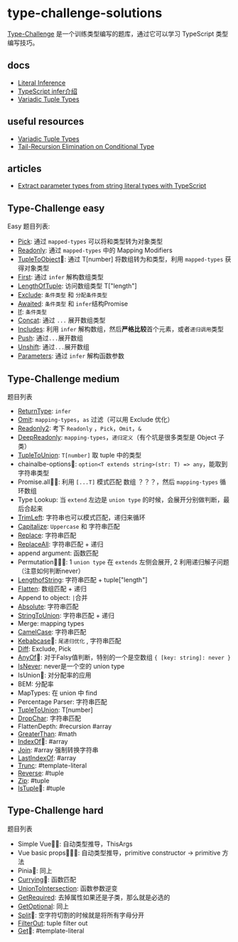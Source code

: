 # type-challenge-solutions
[Type-Challenge](https://github.com/type-challenges/type-challenges) 是一个训练类型编写的题库，通过它可以学习 TypeScript 类型编写技巧。

## docs

- [Literal Inference](./docs/literal-inference.md)
- [TypeScript infer介绍](./docs/infer.md)
- [Variadic Tuple Types](./docs/variadic-tuple-types.md)

## useful resources

- [Variadic Tuple Types](https://www.typescriptlang.org/docs/handbook/release-notes/typescript-4-0.html#variadic-tuple-types)
- [Tail-Recursion Elimination on Conditional Type](https://www.typescriptlang.org/docs/handbook/release-notes/typescript-4-5.html#tail-recursion-elimination-on-conditional-types)

## articles

- [Extract parameter types from string literal types with TypeScript](https://lihautan.com/extract-parameters-type-from-string-literal-types-with-typescript/)

## Type-Challenge easy

Easy 题目列表:
- [Pick](./src/4-easy-pick.ts): 通过 `mapped-types` 可以将和类型转为对象类型
- [Readonly](./src/7-easy-readonly.ts): 通过 `mapped-types` 中的 Mapping Modifiers 
- [TupleToObject](./src/11-easy-tuple-to-object.ts)🌟: 通过 T[number] 将数组转为和类型，利用 `mapped-types` 获得对象类型
- [First](./src/14-easy-first.ts): 通过 `infer` 解构数组类型
- [LengthOfTuple](./src/18-easy-tuple-length.ts): 访问数组类型 T["length"]
- [Exclude](./src/43-easy-exclude.ts): `条件类型` 和 `分配条件类型`
- [Awaited](./src/189-easy-awaited.ts): `条件类型` 和 `infer`结构Promise 
- [If](./src/268-easy-if.ts): `条件类型`
- [Concat](./src/533-easy-concat.ts): 通过 `...` 展开数组类型
- [Includes](./src/898-easy-includes.ts): 利用 `infer` 解构数组，然后**严格比较**首个元素，或者`递归调用`类型
- [Push](./src/3057-easy-push.ts): 通过`...`展开数组
- [Unshift](./src/3060-easy-unshift.ts): 通过`...`展开数组
- [Parameters](./src/3312-easy-parameters.ts): 通过 `infer` 解构函数参数

## Type-Challenge medium

题目列表
- [ReturnType](./src/2-medium-return-type.ts): `infer`
- [Omit](./src/3-medium-omit.ts): `mapping-types`，`as` 过滤（可以用 Exclude 优化）
- [Readonly2](./src/8-medium-readonly-2.ts): 考下 `Readonly` ，`Pick`，`Omit`，`&`
- [DeepReadonly](./src/9-medium-deep-readonly.ts): `mapping-types`，`递归定义`（有个坑是很多类型是 Object 子类）
- [TupleToUnion](./src/10-medium-tuple-to-union.ts):  `T[number]` 取 tuple 中的类型
- chainalbe-options🌟: `option<T extends string>(str: T) => any`，能取到字符串类型
- Promise.all🌟🌟: 利用 `[...T]` 模式匹配 数组 ？？？，然后 `mapping-types` 循环数组
- Type Lookup: 当 `extend` 左边是 `union type` 的时候，会展开分别做判断，最后合起来
- [TrimLeft](./src/106-medium-trimleft.ts):  字符串也可以模式匹配，递归来循环
- [Capitalize](./src/110-medium-capitalize.ts):  `Uppercase` 和 字符串匹配
- [Replace](./src/116-medium-replace.ts):  字符串匹配
- [ReplaceAll](./src/119-medium-replaceall.ts):  字符串匹配 + 递归
- append argument: 函数匹配 
- Permutation🌟🌟🌟:  1 `union type` 在 `extends` 左侧会展开, 2 利用递归解子问题 （注意如何判断never）
- [LengthofString](./src/298-medium-length-of-string.ts):  字符串匹配 + tuple["length"] 
- [Flatten](./src/459-medium-flatten.ts):  数组匹配 + 递归
- Append to object: `|`合并
- [Absolute](./src/529-medium-absolute.ts):  字符串匹配
- [StringToUnion](./src/531-medium-string-to-union.ts):  字符串匹配 + 递归
- Merge: mapping types
- [CamelCase](./src/610-medium-camelcase.ts):  字符串匹配
- [Kebabcase](./src/612-medium-kebabcase.ts)🌟: `尾递归优化` , 字符串匹配
- [Diff](./src/645-medium-diff.ts):  Exclude, Pick
- [AnyOf](./src/949-medium-anyof.ts)🌟: 对于Falsy值判断，特别的一个是空数组 `{ [key: string]: never }` 
- [IsNever](./src/1042-medium-isnever.ts):  never是一个空的 union type
- IsUnion🌟: 对分配率的应用
- BEM: 分配率
- MapTypes: 在 union 中 find
- Percentage Parser: 字符串匹配
- [TupleToUnion](./src/10-medium-tuple-to-union.ts):  T[number]
- [DropChar](./src/2070-medium-drop-char.ts):  字符串匹配
- FlattenDepth: #recursion #array
- [GreaterThan](./src/4425-medium-greater-than.ts): #math
- [IndexOf](./src/5153-medium-indexof.ts)🌟: #array
- [Join](./src/5310-medium-join.ts): #array 强制转换字符串
- [LastIndexOf](./src/5317-medium-lastindexof.ts): #array
- [Trunc](./src/5140-medium-trunc.ts): #template-literal 
- [Reverse](./src/3192-medium-reverse.ts): #tuple
- [Zip](./src/4471-medium-zip.ts): #tuple
- [IsTuple](./src/4484-medium-istuple.ts)🌟: #tuple


## Type-Challenge hard

题目列表
- Simple Vue🌟🌟: 自动类型推导，ThisArgs
- Vue basic props🌟🌟🌟: 自动类型推导，primitive constructor -> primitive 方法
- Pinia🌟: 同上
- [Currying](./src/17-hard-currying.ts)🌟:  函数匹配
- [UnionToIntersection](./src/55-hard-union-to-intersection.ts):  函数参数逆变
- [GetRequired](./src/57-hard-get-required.ts):  去掉属性如果还是子类，那么就是必选的
- [GetOptional](./src/59-hard-get-optional.ts):  同上
- [Split](./src/2822-hard-split.ts)🌟:  空字符切割的时候就是将所有字母分开
- [FilterOut](./src/399-hard-tuple-filter.ts):  tuple filter out
- [Get](./src/270-hard-typed-get.ts)🌟: #template-literal
